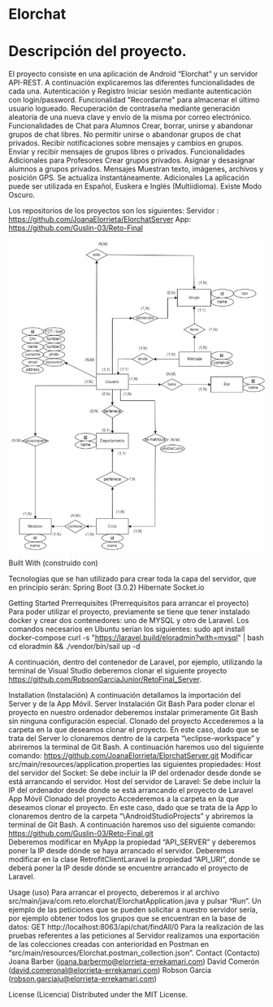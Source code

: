 # Elorchat
# Descripción del proyecto.
El proyecto consiste en una aplicación de Android “Elorchat” y un servidor API-REST. A continuación explicaremos las diferentes funcionalidades de cada una.
Autenticación y Registro
Iniciar sesión mediante autenticación con login/password.
Funcionalidad "Recordarme" para almacenar el último usuario logueado.
Recuperación de contraseña mediante generación aleatoria de una nueva clave y envío de la misma por correo electrónico.
Funcionalidades de Chat para Alumnos
Crear, borrar, unirse y abandonar grupos de chat libres.
No permitir unirse o abandonar grupos de chat privados.
Recibir notificaciones sobre mensajes y cambios en grupos.
Enviar y recibir mensajes de grupos libres o privados.
Funcionalidades Adicionales para Profesores
Crear grupos privados.
Asignar y desasignar alumnos a grupos privados.
Mensajes
Muestran texto, imágenes, archivos y posición GPS.
Se actualiza instantáneamente.
Adicionales
La aplicación puede ser utilizada en Español, Euskera e Inglés (Multiidioma).
Existe Modo Oscuro.

Los repositorios de los proyectos son los siguientes:
Servidor : https://github.com/JoanaElorrieta/ElorchatServer
App: https://github.com/Guslin-03/Reto-Final


![Screenshot](RetoFinal_BBDD_E-R.drawio.png)


Built With (construido con)

Tecnologías que se han utilizado para crear toda la capa del servidor, que en principio serán:
Spring Boot (3.0.2)
Hibernate
Socket.io




Getting Started
Prerrequisites (Prerrequisitos para arrancar el proyecto)
Para poder utilizar el proyecto, previamente se tiene que tener instalado docker y crear dos contenedores: uno de MYSQL y otro de Laravel.
Los comandos necesarios en Ubuntu serían los siguientes:
sudo apt install docker-compose
curl -s "https://laravel.build/eloradmin?with=mysql" | bash
cd eloradmin && ./vendor/bin/sail up -d

A continuación, dentro del contenedor de Laravel, por ejemplo, utilizando la terminal de Visual Studio deberemos clonar el siguiente proyecto https://github.com/RobsonGarciaJunior/RetoFinal_Server.

Installation (Instalación)
A continuación detallamos la importación del Server y de la App Móvil.
Server
Instalación Git Bash
Para poder clonar el proyecto en nuestro ordenador deberemos instalar primeramente Git Bash sin ninguna configuración especial.
Clonado del proyecto
Accederemos a la carpeta en la que deseamos clonar el proyecto. En este caso, dado que se trata del Server lo clonaremos dentro de la carpeta “\eclipse-workspace” y abriremos la terminal de Git Bash.
	A continuación haremos uso del siguiente comando:
	https://github.com/JoanaElorrieta/ElorchatServer.git
Modificar src/main/resources/application.properties las siguientes propiedades:
Host del servidor del Socket: Se debe incluir la IP del ordenador desde donde se está arrancando el servidor.
Host del servidor de Laravel: Se debe incluir la IP del ordenador desde donde se está arrancando el proyecto de Laravel
App Móvil
Clonado del proyecto
Accederemos a la carpeta en la que deseamos clonar el proyecto. En este caso, dado que se trata de la App lo clonaremos dentro de la carpeta “\AndroidStudioProjects” y abriremos la terminal de Git Bash.
	A continuación haremos uso del siguiente comando:
	https://github.com/Guslin-03/Reto-Final.git  
Deberemos modificar en MyApp la propiedad “API_SERVER” y deberemos poner la IP desde dónde se haya arrancado el servidor.
Deberemos modificar en la clase RetrofitClientLaravel la propiedad “API_URI”, donde se deberá poner la IP desde dónde se encuentre arrancado el proyecto de Laravel.

Usage (uso)
Para arrancar el proyecto, deberemos ir al archivo src/main/java/com.reto.elorchat/ElorchatApplication.java y pulsar “Run”.
Un ejemplo de las peticiones que se pueden solicitar a nuestro servidor sería, por ejemplo obtener todos los grupos que se encuentran en la base de datos: GET http://localhost:8063/api/chat/findAll/0
Para la realización de las pruebas referentes a las peticiones al Servidor realizamos una exportación de las colecciones creadas con anterioridad en Postman en  “src/main/resources/Elorchat.postman_collection.json”.
Contact (Contacto)
Joana Barber (joana.barbermo@elorrieta-errekamari.com)
David Comerón (david.comeronal@elorrieta-errekamari.com) 
Robson Garcia (robson.garciaju@elorrieta-errekamari.com) 

License (Licencia)
Distributed under the MIT License.

